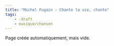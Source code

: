 ```yaml
---
title: "Michel Fugain - Chante la vie, chante"
tags:
    - -draft
    - musique/chanson
---
```


Page créée automatiquement, mais vide.
